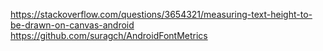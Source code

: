 https://stackoverflow.com/questions/3654321/measuring-text-height-to-be-drawn-on-canvas-android
https://github.com/suragch/AndroidFontMetrics
